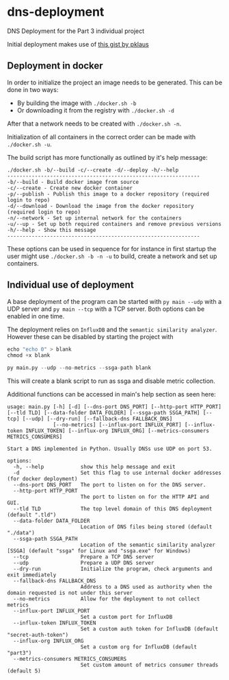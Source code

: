 # dns-deployment
DNS Deployment for the Part 3 individual project

Initial deployment makes use of [this gist by pklaus](https://gist.github.com/pklaus/b5a7876d4d2cf7271873)

## Deployment in docker

In order to initialize the project an image needs to be generated. This can be done in two ways:

* By building the image with `./docker.sh -b`
* Or downloading it from the registry with `./docker.sh -d`

After that a network needs to be created with `./docker.sh -n`.

Initialization of all containers in the correct order can be made with `./docker.sh -u`. 

The build script has more functionally as outlined by it's help message:

```
./docker.sh -b/--build -c/--create -d/--deploy -h/--help
---------------------------------------------------------------
-b/--build - Build docker image from source
-c/--create - Create new docker container
-p/--publish - Publish this image to a docker repository (required login to repo)
-d/--download - Download the image from the docker repository (required login to repo)
-n/--network - Set up internal network for the containers
-u/--up - Set up both required containers and remove previous versions
-h/--help - Show this message
---------------------------------------------------------------
```

These options can be used in sequence for for instance in first startup the user might use `./docker.sh -b -n -u` to build, create a network and set up containers.

## Individual use of deployment

A base deployment of the program can be started with `py main --udp` with a UDP server and `py main --tcp` with a TCP server. Both options can be enabled in one time.

The deployment relies on `InfluxDB` and the `semantic similarity analyzer`. However these can be disabled by starting the project with 
```py
echo "echo 0" > blank
chmod +x blank

py main.py --udp --no-metrics --ssga-path blank
```

This will create a blank script to run as ssga and disable metric collection.

Additional functions can be accessed in main's help section as seen here:
```
usage: main.py [-h] [-d] [--dns-port DNS_PORT] [--http-port HTTP_PORT] [--tld TLD] [--data-folder DATA_FOLDER] [--ssga-path SSGA_PATH] [--tcp] [--udp] [--dry-run] [--fallback-dns FALLBACK_DNS]
               [--no-metrics] [--influx-port INFLUX_PORT] [--influx-token INFLUX_TOKEN] [--influx-org INFLUX_ORG] [--metrics-consumers METRICS_CONSUMERS]

Start a DNS implemented in Python. Usually DNSs use UDP on port 53.

options:
  -h, --help            show this help message and exit
  -d                    Set this flag to use internal docker addresses (for docker deployment)
  --dns-port DNS_PORT   The port to listen on for the DNS server.
  --http-port HTTP_PORT
                        The port to listen on for the HTTP API and GUI.
  --tld TLD             The top level domain of this DNS deployment (default ".tld")
  --data-folder DATA_FOLDER
                        Location of DNS files being stored (default "./data")
  --ssga-path SSGA_PATH
                        Location of the semantic similarity analyzer [SSGA] (default "ssga" for Linux and "ssga.exe" for Windows)
  --tcp                 Prepare a TCP DNS server
  --udp                 Prepare a UDP DNS server
  --dry-run             Initialize the program, check arguments and exit immediately
  --fallback-dns FALLBACK_DNS
                        Address to a DNS used as authority when the domain requested is not under this server
  --no-metrics          Allow for the deployment to not collect metrics
  --influx-port INFLUX_PORT
                        Set a custom port for InfluxDB
  --influx-token INFLUX_TOKEN
                        Set a custom auth token for InfluxDB (default "secret-auth-token")
  --influx-org INFLUX_ORG
                        Set a custom org for InfluxDB (default "part3")
  --metrics-consumers METRICS_CONSUMERS
                        Set custom amount of metrics consumer threads (default 5)
```
